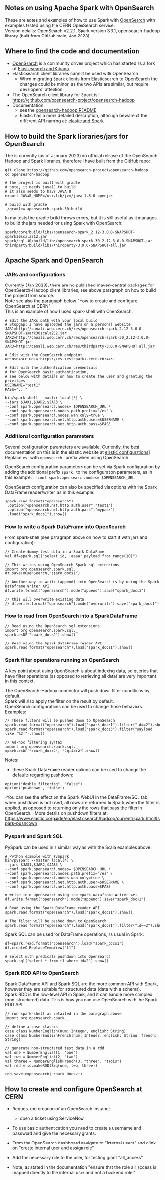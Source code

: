 ## Notes on using Apache Spark with OpenSearch

These are notes and examples of how to use Spark with [OpenSearch](https://github.com/opensearch-project) with examples tested using the CERN OpenSearch service.  
Version details: OpenSearch v2.2.1, Spark version 3.3.1, opensearch-hadoop library (built from GitHub main, Jan 2023)

## Where to find the code and documentation
- [OpenSearch](https://github.com/opensearch-project) is a community driven project which has started as a fork
of [Elasticsearch and Kibana](https://www.elastic.co/).  
- Elasticsearch client libraries cannot be used with OpenSearch
  - When migrating Spark clients from Elasticsearch to OpenSearch the changes could be minor,
    as the two APIs are similar, but require developers' attention.
- The OpenSearch client library for Spark is: https://github.com/opensearch-project/opensearch-hadoop
- Documentation: 
  - see the [opensearch-hadoop README](https://github.com/opensearch-project/opensearch-hadoop#readme)
  - Elastic has a more detailed description, although beware of the different API naming at:
    [elastic and Spark](https://www.elastic.co/guide/en/elasticsearch/hadoop/current/spark.html) 

## How to build the Spark libraries/jars for OpenSearch
The is currently (as of January 2023) no official release of the OpenSearch Hadoop and Spark libraries,
therefore I have built from the GitHub repo:
```
git clone https://github.com/opensearch-project/opensearch-hadoop
cd opensearch-hadoop

# the project is built with gradle 
# note, it needs java11 to build
# it also needs to have JAVA 8 
export JAVA8_HOME=/usr/lib/jvm/java-1.8.0-openjdk

# build with gradle
./gradlew opensearch-spark-30:build
```

In my tests the gradle build throws errors, but it is still useful as it manages to build the
jars needed for using Spark with OpenSearch:
```
spark/core/build/libs/opensearch-spark_2.12-3.0.0-SNAPSHOT-spark30scala212.jar
spark/sql-30/build/libs/opensearch-spark-30_2.12-3.0.0-SNAPSHOT.jar
thirdparty/build/libs/thirdparty-3.0.0-SNAPSHOT-all.jar
```

## Apache Spark and OpenSearch

### JARs and configurations

Currently (Jan 2023), there are no published maven-central  packages for OpenSearch-Hadoop client libraries, 
see above paragraph on how to build the project from source.   
Note see also the paragraph below "How to create and configure OpenSearch at CERN"  
This is an example of how I used spark-shell with OpenSearch:

```
# Edit the JARs path with your local build
# Stopgap: I have uploaded the jars on a personal website
JAR1=http://canali.web.cern.ch/res/opensearch-spark_2.12-3.0.0-SNAPSHOT-spark30scala212.jar
JAR2=http://canali.web.cern.ch/res/opensearch-spark-30_2.12-3.0.0-SNAPSHOT.jar
JAR3=http://canali.web.cern.ch/res/thirdparty-3.0.0-SNAPSHOT-all.jar

# Edit with the OpenSearch endpoint
OPENSEARCH_URL="https://es-testspark1.cern.ch:443"

# Edit with the authentication credentials
# for OpenSearch basic authentication, 
# see below with details on how to create the user and granting the privilges
USERNAME="test1" 
PASS="..."

bin/spark-shell --master local[*] \
--jars $JAR1,$JAR2,$JAR3 \
--conf spark.opensearch.nodes= $OPENSEARCH_URL \
--conf spark.opensearch.nodes.path.prefix="/es" \
--conf spark.opensearch.nodes.wan.only=true \
--conf spark.opensearch.net.http.auth.user=$USERNAME \
--conf spark.opensearch.net.http.auth.pass=$PASS
```

### Additional configuration parameters

Several configuration parameters are available.
Currently, the best documentation on this is in the elastic website at
[elastic configurations](https://www.elastic.co/guide/en/elasticsearch/hadoop/current/configuration.html)]  
Replace `es.` with `opensearch.` prefix when using OpenSearch. 

OpenSearch configuration parameters can be set via Spark configuration by adding the additional prefix `spark.` to the
configuration parameters, as in this example:
`--conf spark.opensearch.nodes= $OPENSEARCH_URL`

OpenSearch configuration can also be specified via options with the Spark DataFrame reader/writer, as in this example:
```
spark.read.format("opensearch")
 .option("opensearch.net.http.auth.user","test1")
 .option("opensearch.net.http.auth.pass","mypass")
 .load("spark_docs1").show()
```

### How to write a Spark DataFrame into OpenSearch

From spark-shell (see paragraph above on how to start it with jars and configuration):
```
// Create dummy test data in a Spark DataFame
val df=spark.sql("select id, 'aaaa' payload from range(10)")

// This writes using OpenSearch Spark sql extensions
import org.opensearch.spark.sql._  
df.saveToOpenSearch("spark_docs1")

// Another way to write (append) into OpenSearch is by using the Spark Dataframe Writer API 
df.write.format("opensearch").mode("append").save("spark_docs1")

// this will overwrite existing data
// df.write.format("opensearch").mode("overwrite").save("spark_docs1")
```

### How to read from OpenSearch into a Spark DataFrame

```
// Read using the OpenSearch sql extensions
import org.opensearch.spark.sql._
spark.esDF("spark_docs1").show()

// Read using the Spark DataFrame reader API
spark.read.format("opensearch").load("spark_docs1").show()
```

### Spark filter operations running on OpenSearch
 
A key point about using OpenSearch is about indexing data, 
so queries that have filter operations (as opposed to retrieving all data) 
are very important in this context.  

The OpenSearch-Hadoop connector will push down filter conditions by default.  
Spark will also apply the filter on the result by default.    
OpenSearch configurations can be used to change those behaviors.   
Examples:

```
// These filters will be pushed down to OpenSearch 
spark.read.format("opensearch").load("spark_docs1").filter("id==2").show()
spark.read.format("opensearch").load("spark_docs3").filter("payload like '%2'").show()

// Ad-hoc filtering syntax 
import org.opensearch.spark.sql._
spark.esDF("spark_docs1", "?q=id:2").show()
```

Notes:
- these Spark DataFrame reader options can be used to change the defaults regarding pushdown:
```
option("double.filtering", "false")
option("pushdown", "false")
```
-You can see the effect on the Spark WebUI in the DataFrame/SQL tab, when pushdown is not used, all rows are returned
to Spark when the filter is applied, as opposed to returning only the rows that pass the filter in OpenSearch.
-More details on pushdown filters at:
https://www.elastic.co/guide/en/elasticsearch/hadoop/current/spark.html#spark-pushdown

### Pyspark and Spark SQL

PySpark can be used in a similar way as with the Scala examples above:
```
# Python example with PySpark
bin/pyspark --master local[*] \
--jars $JAR1,$JAR2,$JAR3 \
--conf spark.opensearch.nodes= $OPENSEARCH_URL \
--conf spark.opensearch.nodes.path.prefix="/es" \
--conf spark.opensearch.nodes.wan.only=true \
--conf spark.opensearch.net.http.auth.user=$USERNAME \
--conf spark.opensearch.net.http.auth.pass=$PASS

# Write into OpenSearch using the Spark Dataframe Writer API 
df.write.format("opensearch").mode("append").save("spark_docs1")

# Read using the Spark DataFrame reader API
spark.read.format("opensearch").load("spark_docs1").show()

# The filter will be pushed down to OpenSearch 
spark.read.format("opensearch").load("spark_docs1").filter("id==2").show()
```

Spark SQL can be used for DataFrame operations, as usual in Spark:
```
df=spark.read.format("opensearch").load("spark_docs1")
df.createOrReplaceTempView("t1")

# Select with predicate pushdown into OpenSearch
spark.sql("select * from t1 where id=2").show()
```

### Spark RDD API to OpenSearch
Spark DataFrame API and Spark SQL are the more common API with Spark, however they are suitable for structured
data (data with a schema).  
Spark RDD is the low-level API in Spark, and it can handle more complex (non-structured) data. 
This is how you can use OpenSearch with the Spark RDD API:

````
// run spark-shell as detailed in the paragraph above
import org.opensearch.spark._

// define a case classes
case class NumberEnglish(num: Integer, english: String)
case class NumberEnglishFrench(num: Integer, english: String, french: String)              

// generate non-structured test data in a rdd
val one = NumberEnglish(1, "one")
val two = NumberEnglish(2, "two")
val thmree = NumberEnglishFrench(3, "three", "trois")
val rdd = sc.makeRDD(Seq(one, two, three))             

rdd.saveToOpenSearch("spark_docs2")
````

## How to create and configure OpenSearch at CERN
- Request the creation of an OpenSearch instance
  - open a ticket using ServiceNow 

- To use basic authentication you need to create a username and password and give the necessary grants:
- From the OpenSearch dashboard navigate to "Internal users" and clink on "create internal user and assign role"
- Add the necessary role to the user, for testing grant "all_access"
- Note, as stated in the documentation "ensure that the role all_access is mapped directly to the internal user and not a backend role."
